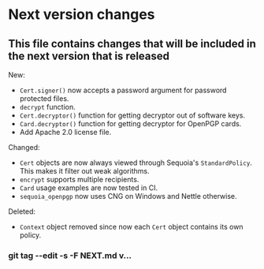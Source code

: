 # Next version changes
## This file contains changes that will be included in the next version that is released

New:
  - `Cert.signer()` now accepts a password argument for password protected files.
  - `decrypt` function.
  - `Cert.decryptor()` function for getting decryptor out of software keys.
  - `Card.decryptor()` function for getting decryptor for OpenPGP cards.
  - Add Apache 2.0 license file.

Changed:
  - `Cert` objects are now always viewed through Sequoia's `StandardPolicy`. This makes it filter out weak algorithms.
  - `encrypt` supports multiple recipients.
  - `Card` usage examples are now tested in CI.
  - `sequoia_openpgp` now uses CNG on Windows and Nettle otherwise.

Deleted:
  - `Context` object removed since now each `Cert` object contains its own policy.

### git tag --edit -s -F NEXT.md v...
